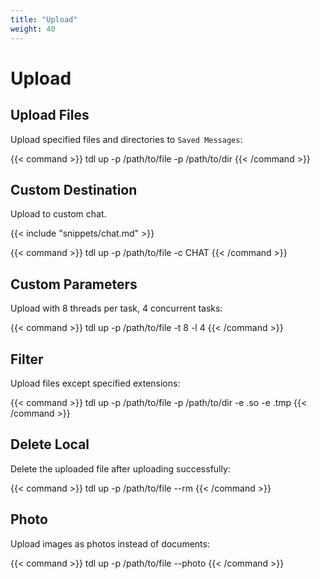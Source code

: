 ```yaml
---
title: "Upload"
weight: 40
---
```


# Upload

## Upload Files

Upload specified files and directories to `Saved Messages`:

{{< command >}}
tdl up -p /path/to/file -p /path/to/dir
{{< /command >}}

## Custom Destination

Upload to custom chat.

{{< include "snippets/chat.md" >}}

{{< command >}}
tdl up -p /path/to/file -c CHAT
{{< /command >}}

## Custom Parameters

Upload with 8 threads per task, 4 concurrent tasks:

{{< command >}}
tdl up -p /path/to/file -t 8 -l 4
{{< /command >}}

## Filter

Upload files except specified extensions:

{{< command >}}
tdl up -p /path/to/file -p /path/to/dir -e .so -e .tmp
{{< /command >}}

## Delete Local

Delete the uploaded file after uploading successfully:

{{< command >}}
tdl up -p /path/to/file --rm
{{< /command >}}

## Photo

Upload images as photos instead of documents:

{{< command >}}
tdl up -p /path/to/file --photo
{{< /command >}}


